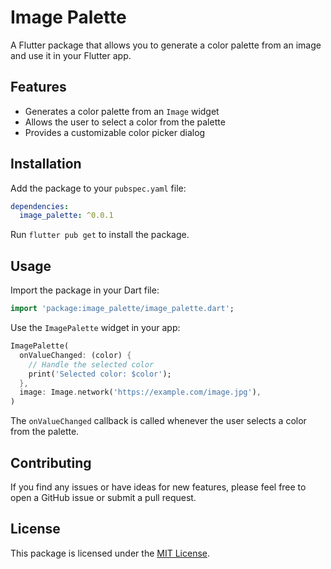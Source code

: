 # Image Palette

A Flutter package that allows you to generate a color palette from an image and use it in your Flutter app.

## Features

- Generates a color palette from an `Image` widget
- Allows the user to select a color from the palette
- Provides a customizable color picker dialog

## Installation

Add the package to your `pubspec.yaml` file:

   ```yaml
   dependencies:
     image_palette: ^0.0.1
   ```

Run `flutter pub get` to install the package.

## Usage

Import the package in your Dart file:

   ```dart
   import 'package:image_palette/image_palette.dart';
   ```

Use the `ImagePalette` widget in your app:

   ```dart
   ImagePalette(
     onValueChanged: (color) {
       // Handle the selected color
       print('Selected color: $color');
     },
     image: Image.network('https://example.com/image.jpg'),
   )
   ```

   The `onValueChanged` callback is called whenever the user selects a color from the palette.

## Contributing

If you find any issues or have ideas for new features, please feel free to open a GitHub issue or submit a pull request.

## License

This package is licensed under the [MIT License](LICENSE).
